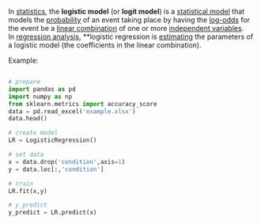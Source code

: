 In [statistics](https://en.wikipedia.org/wiki/Statistics "Statistics"), the **logistic model** (or **logit model**) is a [statistical model](https://en.wikipedia.org/wiki/Statistical_model "Statistical model") that models the [probability](https://en.wikipedia.org/wiki/Probability "Probability") of an event taking place by having the [log-odds](https://en.wikipedia.org/wiki/Log-odds "Log-odds") for the event be a [linear combination](https://en.wikipedia.org/wiki/Linear_function_(calculus) "Linear function (calculus)") of one or more [independent variables](https://en.wikipedia.org/wiki/Independent_variable "Independent variable"). In [regression analysis](https://en.wikipedia.org/wiki/Regression_analysis "Regression analysis"), **logistic regression is [estimating](https://en.wikipedia.org/wiki/Estimation_theory "Estimation theory") the parameters of a logistic model (the coefficients in the linear combination).

Example:
```python

# prepare
import pandas as pd
import numpy as np
from sklearn.metrics import accuracy_score
data = pd.read_excel('example.xlsx')
data.head()

# create model
LR = LogisticRegression()

# set data
x = data.drop('condition',axis=1)
y = data.loc[:,'condition']

# train 
LR.fit(x,y)

# y_predict
y_predict = LR.predict(x)
```




